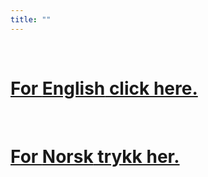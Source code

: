 ```yaml
---
title: ""
---
```


<br/>


<!---# Experiment about attention--> 
# [For **English** click here.](https://jil000.github.io/testinttis/eng/info)
<br/>

<!--# Eksperiment om oppmerksomhet-->
# [For **Norsk** trykk her.](https://jil000.github.io/testinttis/Nor/info)
<br/>
